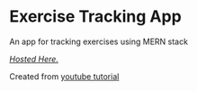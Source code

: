 # Exercise Tracking App
An app for tracking exercises using MERN stack

[_Hosted Here._](https://exercises-tracker.herokuapp.com/ "Exercise Tracker")

Created from [youtube tutorial](https://www.youtube.com/watch?v=7CqJlxBYj-M "freecodecamp" )


